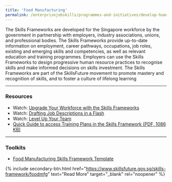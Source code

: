 ```yaml
---
title: 'Food Manufacturing'
permalink: /enterprisejobskills/programmes-and-initiatives/develop-human-capital/food-manufacturing/
---
```


The Skills Frameworks are developed for the Singapore workforce by the government in partnership with employers, industry associations, unions, and professional bodies. The Skills Frameworks provide up-to-date information on employment, career pathways, occupations, job roles, existing and emerging skills and competencies, as well as relevant education and training programmes. Employers can use the Skills Frameworks to design progressive human resource practices to recognise skills and make informed decisions on skills investment. The Skills Frameworks are part of the SkillsFuture movement to promote mastery and recognition of skills, and to foster a culture of lifelong learning

---

### Resources

- Watch: <a href="https://m.youtube.com/watch?v=q_K2-mgObPQ&time_continue=15" target="_blank" rel="noopener">Upgrade Your Workforce with the Skills Frameworks</a>
- Watch: <a href="https://m.youtube.com/watch?v=DtI4LC3Lv5w" target="_blank" rel="noopener">Drafting Job Descriptions in a Flash</a>
- Watch: <a href="https://m.youtube.com/watch?v=r6JqshM5jWY" target="_blank" rel="noopener">Level Up Your Team</a>
- <a href="/images/epjs/programmes-and-initiatives/develop-human-capital/Quick_Guide_to_access_Training_Plans_in_the_Skills_Framework.pdf" target="_blank" rel="noopener">Quick Guide to access Training Plans in the Skills Framework (PDF, 1086 KB)</a>

---

### Toolkits

- <a href="https://go.gov.sg/tk-sfwfood" target="_blank" rel="noopener">Food Manufacturing Skills Framework Template</a>

{% include secondary-btn.html href="https://www.skillsfuture.gov.sg/skills-framework/foodmfg" text="Read More" target="_blank" rel="noopener" %}

<script src="/jquery/jquery.min.js"></script>
<script src="/jquery/resize-tables.js"></script>
